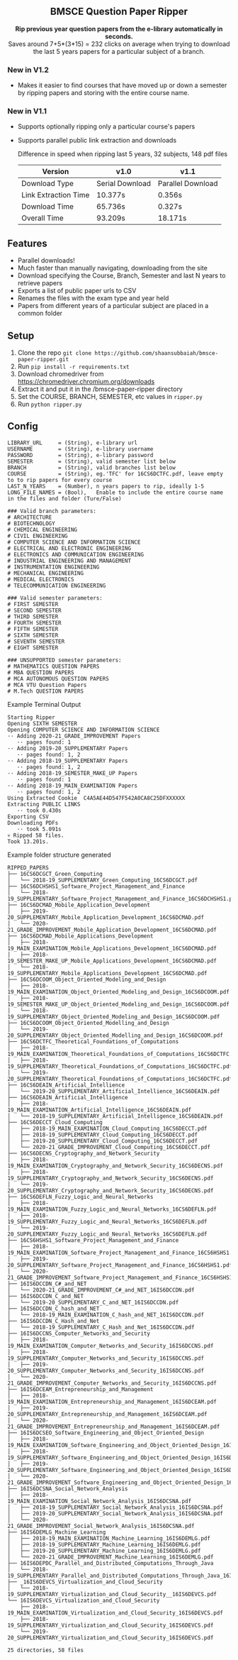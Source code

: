 <h2 align="center"> BMSCE Question Paper Ripper </h2>
<p align="center">
  <strong>
  Rip previous year question papers from the e-library automatically in seconds.
  </strong>
  <br>
  Saves around 7+5*(3*15) = 232 clicks on average when trying to download the last 5 years papers for a particular subject of a branch.
</p>

### New in V1.2

-  Makes it easier to find courses that have moved up or down a semester by ripping papers and storing with the entire course name. 

### New in V1.1

- Supports optionally ripping only a particular course's papers
- Supports parallel public link extraction and downloads

  Difference in speed when ripping last 5 years, 32 subjects, 148 pdf files

  | Version              | v1.0            | v1.1              |
  | -------------------- | --------------- | ----------------- |
  | Download Type        | Serial Download | Parallel Download |
  | Link Extraction Time | 10.377s         | 0.356s            |
  | Download Time        | 65.736s         | 0.327s            |
  | Overall Time         | 93.209s         | 18.171s           |

## Features

- Parallel downloads!
- Much faster than manually navigating, downloading from the site
- Download specifying the Course, Branch, Semester and last N years to retrieve papers
- Exports a list of public paper urls to CSV
- Renames the files with the exam type and year held
- Papers from different years of a particular subject are placed in a common folder

## Setup

1. Clone the repo `git clone https://github.com/shaansubbaiah/bmsce-paper-ripper.git`
1. Run `pip install -r requirements.txt`
1. Download chromedriver from https://chromedriver.chromium.org/downloads
1. Extract it and put it in the /bmsce-paper-ripper directory
1. Set the COURSE, BRANCH, SEMESTER, etc values in `ripper.py`
1. Run `python ripper.py`

## Config

```
LIBRARY_URL     = (String), e-library url
USERNAME        = (String), e-library username
PASSWORD        = (String), e-library password
SEMESTER        = (String), valid semester list below
BRANCH          = (String), valid branches list below
COURSE          = (String), eg.'TFC' for 16CS6DCTFC.pdf, leave empty to to rip papers for every course
LAST_N_YEARS    = (Number), n years papers to rip, ideally 1-5
LONG_FILE_NAMES = (Bool),   Enable to include the entire course name in the files and folder (Ture/False)
```

```
### Valid branch parameters:
# ARCHITECTURE
# BIOTECHNOLOGY
# CHEMICAL ENGINEERING
# CIVIL ENGINEERING
# COMPUTER SCIENCE AND INFORMATION SCIENCE
# ELECTRICAL AND ELECTRONIC ENGINEERING
# ELECTRONICS AND COMMUNICATION ENGINEERING
# INDUSTRIAL ENGINEERING AND MANAGEMENT
# INSTRUMENTATION ENGINEERING
# MECHANICAL ENGINEERING
# MEDICAL ELECTRONICS
# TELECOMMUNICATION ENGINEERING

### Valid semester parameters:
# FIRST SEMESTER
# SECOND SEMESTER
# THIRD SEMESTER
# FOURTH SEMESTER
# FIFTH SEMESTER
# SIXTH SEMESTER
# SEVENTH SEMESTER
# EIGHT SEMESTER

### UNSUPPORTED semester parameters:
# MATHEMATICS QUESTION PAPERS
# MBA QUESTION PAPERS
# MCA AUTONOMOUS QUESTION PAPERS
# MCA VTU Question Papers
# M.Tech QUESTION PAPERS
```

Example Terminal Output

```
Starting Ripper
Opening SIXTH SEMESTER
Opening COMPUTER SCIENCE AND INFORMATION SCIENCE
·· Adding 2020-21_GRADE_IMPROVEMENT Papers
   ·· pages found: 1
·· Adding 2019-20_SUPPLEMENTARY Papers
   ·· pages found: 1, 2 
·· Adding 2018-19_SUPPLEMENTARY Papers
   ·· pages found: 1, 2 
·· Adding 2018-19_SEMESTER_MAKE_UP Papers
   ·· pages found: 1
·· Adding 2018-19_MAIN_EXAMINATION Papers
   ·· pages found: 1, 2 
Using Extracted Cookie  C4A5AE44D547F542A0CA8C25DFXXXXXX
Extracting PUBLIC LINKS
   ·· took 0.430s
Exporting CSV
Downloading PDFs
   ·· took 5.091s
💀 Ripped 58 files.         
Took 13.201s.
```

Example folder structure generated

```
RIPPED_PAPERS
├── 16CS6DCGCT_Green_Computing
│   └── 2018-19_SUPPLEMENTARY_Green_Computing_16CS6DCGCT.pdf
├── 16CS6DCHSHS1_Software_Project_Management_and_Finance
│   └── 2018-19_SUPPLEMENTARY_Software_Project_Management_and_Finance_16CS6DCHSHS1.pdf
├── 16CS6DCMAD_Mobile_Application_Development
│   ├── 2019-20_SUPPLEMENTARY_Mobile_Application_Development_16CS6DCMAD.pdf
│   └── 2020-21_GRADE_IMPROVEMENT_Mobile_Application_Development_16CS6DCMAD.pdf
├── 16CS6DCMAD_Mobile_Applications_Development
│   ├── 2018-19_MAIN_EXAMINATION_Mobile_Applications_Development_16CS6DCMAD.pdf
│   ├── 2018-19_SEMESTER_MAKE_UP_Mobile_Applications_Development_16CS6DCMAD.pdf
│   └── 2018-19_SUPPLEMENTARY_Mobile_Applications_Development_16CS6DCMAD.pdf
├── 16CS6DCOOM_Object_Oriented_Modeling_and_Design
│   ├── 2018-19_MAIN_EXAMINATION_Object_Oriented_Modeling_and_Design_16CS6DCOOM.pdf
│   ├── 2018-19_SEMESTER_MAKE_UP_Object_Oriented_Modeling_and_Design_16CS6DCOOM.pdf
│   └── 2018-19_SUPPLEMENTARY_Object_Oriented_Modeling_and_Design_16CS6DCOOM.pdf
├── 16CS6DCOOM_Object_Oriented_Modelling_and_Design
│   └── 2019-20_SUPPLEMENTARY_Object_Oriented_Modelling_and_Design_16CS6DCOOM.pdf
├── 16CS6DCTFC_Theoretical_Foundations_of_Computations
│   ├── 2018-19_MAIN_EXAMINATION_Theoretical_Foundations_of_Computations_16CS6DCTFC.pdf
│   ├── 2018-19_SUPPLEMENTARY_Theoretical_Foundations_of_Computations_16CS6DCTFC.pdf
│   └── 2019-20_SUPPLEMENTARY_Theoretical_Foundations_of_Computations_16CS6DCTFC.pdf
├── 16CS6DEAIN_Artificial_Intellience
│   └── 2019-20_SUPPLEMENTARY_Artificial_Intellience_16CS6DEAIN.pdf
├── 16CS6DEAIN_Artificial_Intelligence
│   ├── 2018-19_MAIN_EXAMINATION_Artificial_Intelligence_16CS6DEAIN.pdf
│   └── 2018-19_SUPPLEMENTARY_Artificial_Intelligence_16CS6DEAIN.pdf
├── 16CS6DECCT_Cloud_Computing
│   ├── 2018-19_MAIN_EXAMINATION_Cloud_Computing_16CS6DECCT.pdf
│   ├── 2018-19_SUPPLEMENTARY_Cloud_Computing_16CS6DECCT.pdf
│   ├── 2019-20_SUPPLEMENTARY_Cloud_Computing_16CS6DECCT.pdf
│   └── 2020-21_GRADE_IMPROVEMENT_Cloud_Computing_16CS6DECCT.pdf
├── 16CS6DECNS_Cryptography_and_Network_Security
│   ├── 2018-19_MAIN_EXAMINATION_Cryptography_and_Network_Security_16CS6DECNS.pdf
│   ├── 2018-19_SUPPLEMENTARY_Cryptography_and_Network_Security_16CS6DECNS.pdf
│   └── 2019-20_SUPPLEMENTARY_Cryptography_and_Network_Security_16CS6DECNS.pdf
├── 16CS6DEFLN_Fuzzy_Logic_and_Neural_Networks
│   ├── 2018-19_MAIN_EXAMINATION_Fuzzy_Logic_and_Neural_Networks_16CS6DEFLN.pdf
│   ├── 2018-19_SUPPLEMENTARY_Fuzzy_Logic_and_Neural_Networks_16CS6DEFLN.pdf
│   └── 2019-20_SUPPLEMENTARY_Fuzzy_Logic_and_Neural_Networks_16CS6DEFLN.pdf
├── 16CS6HSHS1_Software_Project_Management_and_Finance
│   ├── 2018-19_MAIN_EXAMINATION_Software_Project_Management_and_Finance_16CS6HSHS1.pdf
│   ├── 2019-20_SUPPLEMENTARY_Software_Project_Management_and_Finance_16CS6HSHS1.pdf
│   └── 2020-21_GRADE_IMPROVEMENT_Software_Project_Management_and_Finance_16CS6HSHS1.pdf
├── 16IS6DCCDN_C#_and_NET
│   └── 2020-21_GRADE_IMPROVEMENT_C#_and_NET_16IS6DCCDN.pdf
├── 16IS6DCCDN_C_and_NET
│   └── 2019-20_SUPPLEMENTARY_C_and_NET_16IS6DCCDN.pdf
├── 16IS6DCCDN_C_hash_and_NET
│   └── 2018-19_MAIN_EXAMINATION_C_hash_and_NET_16IS6DCCDN.pdf
├── 16IS6DCCDN_C_Hash_and_Net
│   └── 2018-19_SUPPLEMENTARY_C_Hash_and_Net_16IS6DCCDN.pdf
├── 16IS6DCCNS_Computer_Networks_and_Security
│   ├── 2018-19_MAIN_EXAMINATION_Computer_Networks_and_Security_16IS6DCCNS.pdf
│   ├── 2018-19_SUPPLEMENTARY_Computer_Networks_and_Security_16IS6DCCNS.pdf
│   ├── 2019-20_SUPPLEMENTARY_Computer_Networks_and_Security_16IS6DCCNS.pdf
│   └── 2020-21_GRADE_IMPROVEMENT_Computer_Networks_and_Security_16IS6DCCNS.pdf
├── 16IS6DCEAM_Entrepreneurship_and_Management
│   ├── 2018-19_MAIN_EXAMINATION_Entrepreneurship_and_Management_16IS6DCEAM.pdf
│   ├── 2019-20_SUPPLEMENTARY_Entrepreneurship_and_Management_16IS6DCEAM.pdf
│   └── 2020-21_GRADE_IMPROVEMENT_Entrepreneurship_and_Management_16IS6DCEAM.pdf
├── 16IS6DCSEO_Software_Engineering_and_Object_Oriented_Design
│   ├── 2018-19_MAIN_EXAMINATION_Software_Engineering_and_Object_Oriented_Design_16IS6DCSEO.pdf
│   ├── 2018-19_SUPPLEMENTARY_Software_Engineering_and_Object_Oriented_Design_16IS6DCSEO.pdf
│   ├── 2019-20_SUPPLEMENTARY_Software_Engineering_and_Object_Oriented_Design_16IS6DCSEO.pdf
│   └── 2020-21_GRADE_IMPROVEMENT_Software_Engineering_and_Object_Oriented_Design_16IS6DCSEO.pdf
├── 16IS6DCSNA_Social_Network_Analysis
│   ├── 2018-19_MAIN_EXAMINATION_Social_Network_Analysis_16IS6DCSNA.pdf
│   ├── 2018-19_SUPPLEMENTARY_Social_Network_Analysis_16IS6DCSNA.pdf
│   ├── 2019-20_SUPPLEMENTARY_Social_Network_Analysis_16IS6DCSNA.pdf
│   └── 2020-21_GRADE_IMPROVEMENT_Social_Network_Analysis_16IS6DCSNA.pdf
├── 16IS6DEMLG_Machine_Learning
│   ├── 2018-19_MAIN_EXAMINATION_Machine_Learning_16IS6DEMLG.pdf
│   ├── 2018-19_SUPPLEMENTARY_Machine_Learning_16IS6DEMLG.pdf
│   ├── 2019-20_SUPPLEMENTARY_Machine_Learning_16IS6DEMLG.pdf
│   └── 2020-21_GRADE_IMPROVEMENT_Machine_Learning_16IS6DEMLG.pdf
├── 16IS6DEPDC_Parallel_and_Distributed_Computations_Through_Java
│   └── 2018-19_SUPPLEMENTARY_Parallel_and_Distributed_Computations_Through_Java_16IS6DEPDC.pdf
├── _16IS6DEVCS_Virtualization_and_Cloud_Security
│   └── 2018-19_SUPPLEMENTARY_Virtualization_and_Cloud_Security__16IS6DEVCS.pdf
└── 16IS6DEVCS_Virtualization_and_Cloud_Security
    ├── 2018-19_MAIN_EXAMINATION_Virtualization_and_Cloud_Security_16IS6DEVCS.pdf
    ├── 2018-19_SUPPLEMENTARY_Virtualization_and_Cloud_Security_16IS6DEVCS.pdf
    └── 2019-20_SUPPLEMENTARY_Virtualization_and_Cloud_Security_16IS6DEVCS.pdf

25 directories, 58 files
```
